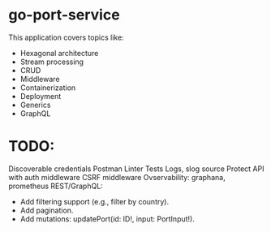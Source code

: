 # go-port-service
This application covers topics like:
- Hexagonal architecture
- Stream processing
- CRUD
- Middleware
- Containerization
- Deployment
- Generics
- GraphQL

# TODO:
Discoverable credentials
Postman
Linter
Tests
Logs, slog source
Protect API with auth middleware
CSRF middleware
Ovservability: graphana, prometheus
REST/GraphQL:
- Add filtering support (e.g., filter by country).
- Add pagination.
- Add mutations: updatePort(id: ID!, input: PortInput!).
